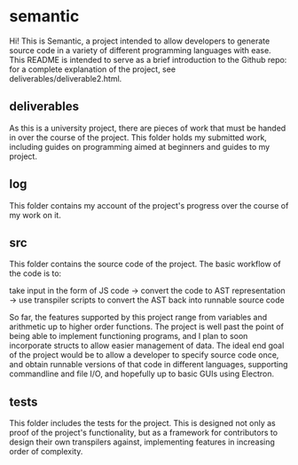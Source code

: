 # semantic

Hi! This is Semantic, a project intended to allow developers to generate source code in a variety of different programming languages with ease. This README is intended to serve as a brief introduction to the Github repo: for a complete explanation of the project, see deliverables/deliverable2.html.

## deliverables

As this is a university project, there are pieces of work that must be handed in over the course of the project. This folder holds my submitted work, including guides on programming aimed at beginners and guides to my project.

## log

This folder contains my account of the project's progress over the course of my work on it.

## src

This folder contains the source code of the project. The basic workflow of the code is to: 

take input in the form of JS code -> convert the code to AST representation -> use transpiler scripts to convert the AST back into runnable source code

So far, the features supported by this project range from variables and arithmetic up to higher order functions. The project is well past the point of being able to implement functioning programs, and I plan to soon incorporate structs to allow easier management of data. The ideal end goal of the project would be to allow a developer to specify source code once, and obtain runnable versions of that code in different languages, supporting commandline and file I/O, and hopefully up to basic GUIs using Electron.

## tests

This folder includes the tests for the project. This is designed not only as proof of the project's functionality, but as a framework for contributors to design their own transpilers against, implementing features in increasing order of complexity.
